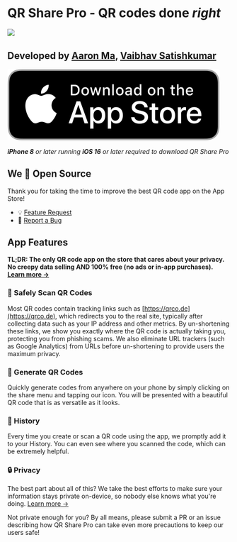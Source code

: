 # QR Share Pro - QR codes done _right_

![](https://img.shields.io/badge/Price-Free-green)

## Developed by [Aaron Ma](https://aaronhma.com/), [Vaibhav Satishkumar](https://github.com/Visual-Studio-Coder)

[![Download on the App Store](.github/download-app-store.svg)](https://apps.apple.com/us/app/qr-share-pro/id6479589995)

_**iPhone 8** or later running **iOS 16** or later required to download QR Share Pro_

## We 💖 Open Source

Thank you for taking the time to improve the best QR code app on the App Store!

- 💡 [Feature Request](https://github.com/Visual-Studio-Coder/QR-Share-Pro/issues/new?assignees=&labels=&projects=&template=feature_request.md&title=)
- 🐞 [Report a Bug](https://github.com/Visual-Studio-Coder/QR-Share-Pro/issues/new?assignees=&labels=&projects=&template=bug_report.md&title=)

## App Features

**TL;DR: The only QR code app on the store that cares about your privacy. No creepy data selling AND 100% free (no ads or in-app purchases). [Learn more →](PRIVACY.md)**

### 📸 Safely Scan QR Codes

Most QR codes contain tracking links such as [https://qrco.de](https://qrco.de), which redirects you to the real site, typically after collecting data such as your IP address and other metrics. By un-shortening these links, we show you exactly where the QR code is actually taking you, protecting you from phishing scams. We also eliminate URL trackers (such as Google Analytics) from URLs before un-shortening to provide users the maximum privacy.

### 🔨 Generate QR Codes

Quickly generate codes from anywhere on your phone by simply clicking on the share menu and tapping our icon. You will be presented with a beautiful QR code that is as versatile as it looks.

### 📜 History

Every time you create or scan a QR code using the app, we promptly add it to your History. You can even see where you scanned the code, which can be extremely helpful.

### 🔒 Privacy

The best part about all of this? We take the best efforts to make sure your information stays private on-device, so nobody else knows what you're doing. [Learn more →](PRIVACY.md)

Not private enough for you? By all means, please submit a PR or an issue describing how QR Share Pro can take even more precautions to keep our users safe!

